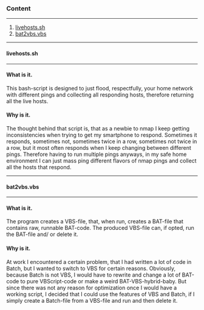 ### Content

---
1. [livehosts.sh](#livehostssh)
2. [bat2vbs.vbs](#bat2vbsvbs)

---

#### livehosts.sh

---

#### What is it.

This bash-script is designed to just flood, respectfully, your home network with different pings and collecting all responding hosts, therefore returning all the live hosts.

#### Why is it.

The thought behind that script is, that as a newbie to nmap I keep getting inconsistencies when trying to get my smartphone to respond. Sometimes it responds, sometimes not, sometimes twice in a row, sometimes not twice in a row, but it most often responds when I keep changing between different pings. Therefore having to run multiple pings anyways, in my safe home environment I can just mass ping different flavors of nmap pings and collect all the hosts that respond.

---

#### bat2vbs.vbs

---

#### What is it.

The program creates a VBS-file, that, when run, creates a BAT-file that contains raw, runnable BAT-code. The produced VBS-file can, if opted, run the BAT-file and/ or delete it.

#### Why is it.

At work I encountered a certain problem, that I had written a lot of code in Batch, but I wanted to switch to VBS for certain reasons. Obviously, because Batch is not VBS, I would have to rewrite and change a lot of BAT-code to pure VBScript-code or make a weird BAT-VBS-hybrid-baby. But since there was not any reason for optimization once I would have a working script, I decided that I could use the features of VBS and Batch, if I simply create a Batch-file from a VBS-file and run and then delete it.
